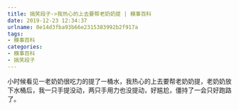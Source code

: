 ```yaml
---
title: 搞笑段子->我热心的上去要帮老奶奶提 | 糗事百科
date: 2019-12-23 12:34:37
urlname: 0e14d3fba93b66e2315383992b2f917a
tags: 
- 糗事百科
categories:
- 糗事百科
- 搞笑段子
---
```

小时候看见一老奶奶很吃力的提了一桶水，我热心的上去要帮老奶奶提，老奶奶放下水桶后，我一只手提没动，两只手用力也没提动，好尴尬，僵持了一会只好跑路了。


